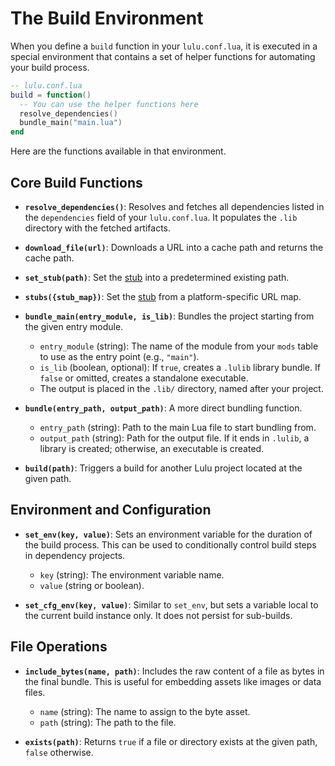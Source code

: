 # The Build Environment

When you define a `build` function in your `lulu.conf.lua`, it is executed in a special environment that contains a set of helper functions for automating your build process.

```lua
-- lulu.conf.lua
build = function()
  -- You can use the helper functions here
  resolve_dependencies()
  bundle_main("main.lua")
end
```

Here are the functions available in that environment.

## Core Build Functions

- **`resolve_dependencies()`**: Resolves and fetches all dependencies listed in the `dependencies` field of your `lulu.conf.lua`. It populates the `.lib` directory with the fetched artifacts.

- **`download_file(url)`**: Downloads a URL into a cache path and returns the cache path.

- **`set_stub(path)`**: Set the [stub](../stubs/README.md) into a predetermined existing path.

- **`stubs({stub_map})`**: Set the [stub](../stubs/README.md) from a platform-specific URL map.

- **`bundle_main(entry_module, is_lib)`**: Bundles the project starting from the given entry module.
  - `entry_module` (string): The name of the module from your `mods` table to use as the entry point (e.g., `"main"`).
  - `is_lib` (boolean, optional): If `true`, creates a `.lulib` library bundle. If `false` or omitted, creates a standalone executable.
  - The output is placed in the `.lib/` directory, named after your project.

- **`bundle(entry_path, output_path)`**: A more direct bundling function.
  - `entry_path` (string): Path to the main Lua file to start bundling from.
  - `output_path` (string): Path for the output file. If it ends in `.lulib`, a library is created; otherwise, an executable is created.

- **`build(path)`**: Triggers a build for another Lulu project located at the given path.

## Environment and Configuration

- **`set_env(key, value)`**: Sets an environment variable for the duration of the build process. This can be used to conditionally control build steps in dependency projects.
  - `key` (string): The environment variable name.
  - `value` (string or boolean).

- **`set_cfg_env(key, value)`**: Similar to `set_env`, but sets a variable local to the current build instance only. It does not persist for sub-builds.

## File Operations

- **`include_bytes(name, path)`**: Includes the raw content of a file as bytes in the final bundle. This is useful for embedding assets like images or data files.
  - `name` (string): The name to assign to the byte asset.
  - `path` (string): The path to the file.

- **`exists(path)`**: Returns `true` if a file or directory exists at the given path, `false` otherwise.
